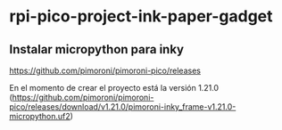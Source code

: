 # rpi-pico-project-ink-paper-gadget

## Instalar micropython para inky

https://github.com/pimoroni/pimoroni-pico/releases

En el momento de crear el proyecto está la versión 1.21.0 (https://github.com/pimoroni/pimoroni-pico/releases/download/v1.21.0/pimoroni-inky_frame-v1.21.0-micropython.uf2)
